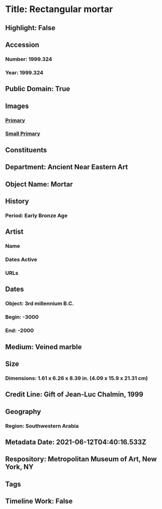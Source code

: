 # Title: Rectangular mortar
## Highlight: False
## Accession
### Number: 1999.324
### Year: 1999.324
## Public Domain: True
## Images
### [Primary](https://images.metmuseum.org/CRDImages/an/original/vs1999_324.jpg)
### [Small Primary](https://images.metmuseum.org/CRDImages/an/web-large/vs1999_324.jpg)
## Constituents
## Department: Ancient Near Eastern Art
## Object Name: Mortar
## History
### Period: Early Bronze Age
## Artist
### Name
### Dates Active
### URLs
## Dates
### Object: 3rd millennium B.C.
### Begin: -3000
### End: -2000
## Medium: Veined marble
## Size
### Dimensions: 1.61 x 6.26 x 8.39 in. (4.09 x 15.9 x 21.31 cm)
## Credit Line: Gift of Jean-Luc Chalmin, 1999
## Geography
### Region: Southwestern Arabia
## Metadata Date: 2021-06-12T04:40:16.533Z
## Respository: Metropolitan Museum of Art, New York, NY
## Tags
## Timeline Work: False